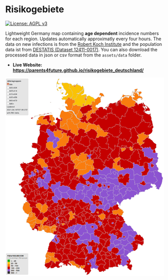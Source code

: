 # Risikogebiete
[![License: AGPL v3](https://img.shields.io/badge/License-AGPL%20v3-blue.svg)](http://www.gnu.org/licenses/agpl-3.0)

Lightweight Germany map containing **age dependent** incidence numbers for each region. Updates automatically approximatly every four hours.
The data on new infections is from the [Robert Koch Institute](https://npgeo-corona-npgeo-de.hub.arcgis.com/datasets/dd4580c810204019a7b8eb3e0b329dd6_0?selectedAttribute=Refdatum) and the population data ist from [DESTATIS (Dataset 12411-0017)](https://www-genesis.destatis.de/genesis//online?operation=table&code=12411-0017&bypass=true&levelindex=0&levelid=1618480251047).
You can also download the processed data in json or csv format from the `assets/data` folder.

- **Live Website: https://parents4future.github.io/risikogebiete_deutschland/**

<div>
   <img src="/risikogebiete_deutschland/assets/img/example.png" alt="Example picture" width="500"> 
</div>
